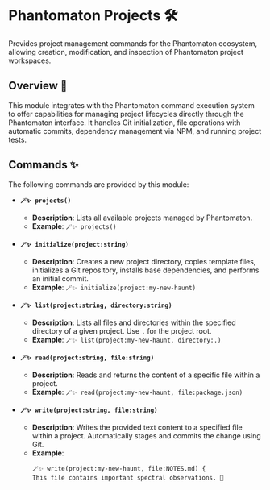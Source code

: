 # Phantomaton Projects 🛠️

Provides project management commands for the Phantomaton ecosystem, allowing creation, modification, and inspection of Phantomaton project workspaces.

## Overview 📖

This module integrates with the Phantomaton command execution system to offer capabilities for managing project lifecycles directly through the Phantomaton interface. It handles Git initialization, file operations with automatic commits, dependency management via NPM, and running project tests.

## Commands ✨

The following commands are provided by this module:

*   **`🪄✨ projects()`**
    *   **Description**: Lists all available projects managed by Phantomaton.
    *   **Example**: `🪄✨ projects()`

*   **`🪄✨ initialize(project:string)`**
    *   **Description**: Creates a new project directory, copies template files, initializes a Git repository, installs base dependencies, and performs an initial commit.
    *   **Example**: `🪄✨ initialize(project:my-new-haunt)`

*   **`🪄✨ list(project:string, directory:string)`**
    *   **Description**: Lists all files and directories within the specified directory of a given project. Use `.` for the project root.
    *   **Example**: `🪄✨ list(project:my-new-haunt, directory:.)`

*   **`🪄✨ read(project:string, file:string)`**
    *   **Description**: Reads and returns the content of a specific file within a project.
    *   **Example**: `🪄✨ read(project:my-new-haunt, file:package.json)`

*   **`🪄✨ write(project:string, file:string)`**
    *   **Description**: Writes the provided text content to a specified file within a project. Automatically stages and commits the change using Git.
    *   **Example**:
        ```smarkup
        🪄✨ write(project:my-new-haunt, file:NOTES.md) {
        This file contains important spectral observations. 👻